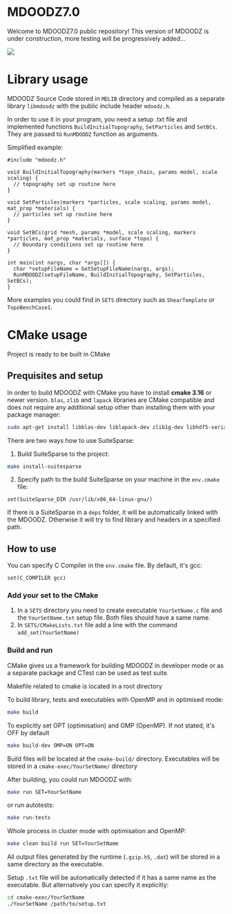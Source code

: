 # MDOODZ7.0

Welcome to MDOODZ7.0 public repository!
This version of MDOODZ is under construction, more testing will be progressively added...

![](/images/Compression_Symmetric.gif)

# Library usage

MDOODZ Source Code stored in `MDLIB` directory and compiled as a separate library `libmdoodz` with the public include header `mdoodz.h`.

In order to use it in your program, you need a setup .txt file and implemented functions `BuildInitialTopography`, `SetParticles` and `SetBCs`. 
They are passed to `RunMDOODZ` function as arguments. 

Simplified example:

```code
#include "mdoodz.h"

void BuildInitialTopography(markers *topo_chain, params model, scale scaling) {
  // topography set up routine here
}

void SetParticles(markers *particles, scale scaling, params model, mat_prop *materials) {
  // particles set up routine here
}

void SetBCs(grid *mesh, params *model, scale scaling, markers *particles, mat_prop *materials, surface *topo) {
  // Boundary conditions set up routine here
}

int main(int nargs, char *args[]) {
  char *setupFileName = GetSetupFileName(nargs, args);
  RunMDOODZ(setupFileName, BuildInitialTopography, SetParticles, SetBCs);
}
```

More examples you could find in `SETS` directory such as `ShearTemplate` or `TopoBenchCase1`.

# CMake usage

Project is ready to be built in CMake

## Prequisites and setup

In order to build MDOODZ with CMake you have to install **cmake 3.16** or newer version.
`blas`, `zlib` and `lapack`  libraries are CMake compatible and does not require any additional setup other than installing them with your package manager:

```bash
sudo apt-get install libblas-dev liblapack-dev zlib1g-dev libhdf5-serial-dev
```

There are two ways how to use SuiteSparse:

1) Build SuiteSparse to the project:

```bash
make install-suitesparse
```

2) Specify path to the build SuiteSparse on your machine in the `env.cmake` file:

```code
set(SuiteSparse_DIR /usr/lib/x86_64-linux-gnu/)
```

If there is a SuiteSparse in a `deps` folder, it will be automatically linked with the MDOODZ. 
Otherwise it will try to find library and headers in a specified path.

## How to use

You can specify C Compiler in the `env.cmake` file. By default, it's gcc:

```code
set(C_COMPILER gcc)
```

### Add your set to the CMake

1) In a `SETS` directory you need to create executable `YourSetName.c` file and the `YourSetName.txt` setup file. Both files should have a same name.
2) In `SETS/CMakeLists.txt` file add a line with the command `add_set(YourSetName)`


### Build and run

CMake gives us a framework for building MDOODZ in developer mode or as a separate package and CTest can be used as test suite.

Makefile related to cmake is located in a root directory

To build library, tests and executables with OpenMP and in optimised mode:

```bash
make build
```

To explicitly set OPT (optimisation) and OMP (OpenMP). If not stated, it's OFF by default

```bash
make build-dev OMP=ON OPT=ON
```

Build files will be located at the `cmake-build/` directory.
Executables will be stored in a `cmake-exec/YourSetName/` directory

After building, you could run MDOODZ with:
```bash
make run SET=YourSetName
```

or run autotests:
```bash
make run-tests
```

Whole process in cluster mode with optimisation and OpenMP:

```bash
make clean build run SET=YourSetName
```

All output files generated by the runtime (`.gzip.h5`, `.dat`) will be stored in a same directory as the executable.

Setup `.txt` file will be automatically detected if it has a same name as the executable. But alternatively you can specify it explicitly:

```bash
cd cmake-exec/YourSetName
./YourSetName /path/to/setup.txt
```